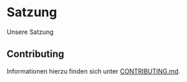 # Satzung

Unsere Satzung

## Contributing

Informationen hierzu finden sich unter [CONTRIBUTING.md](.github/CONTRIBUTING.md).
